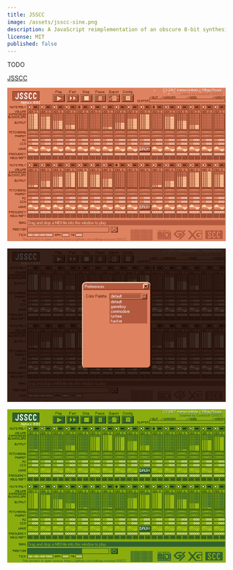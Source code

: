 ```yaml
---
title: JSSCC
image: /assets/jsscc-sine.png
description: A JavaScript reimplementation of an obscure 8-bit synthesizer.
license: MIT
published: false
---
```


TODO

[JSSCC](https://github.com/milkey-mouse/JSSCC)

![JSSCC UI test](/assets/jsscc-sine.png)

![JSSCC preferences menu](/assets/jsscc-palette.png)

![An alternate palette for JSSCC.](/assets/jsscc-gameboy.png)
